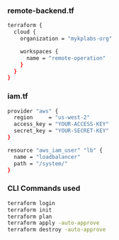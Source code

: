 ### remote-backend.tf
```sh
terraform {
  cloud {
    organization = "mykplabs-org"

    workspaces {
      name = "remote-operation"
    }
  }
}
```

### iam.tf

```sh
provider "aws" {
  region     = "us-west-2"
  access_key = "YOUR-ACCESS-KEY"
  secret_key = "YOUR-SECRET-KEY"
}

resource "aws_iam_user" "lb" {
  name = "loadbalancer"
  path = "/system/"
}
```

### CLI Commands used
```sh
terraform login
terraform init
terraform plan
terraform apply -auto-approve
terraform destroy -auto-approve
```
